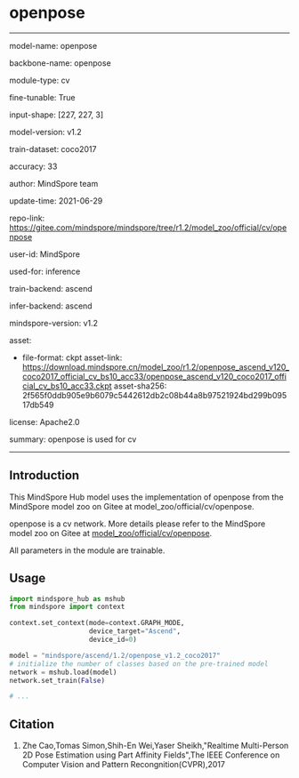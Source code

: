 # openpose

---

model-name: openpose

backbone-name: openpose

module-type: cv

fine-tunable: True

input-shape: [227, 227, 3]

model-version: v1.2

train-dataset: coco2017

accuracy: 33

author: MindSpore team

update-time: 2021-06-29

repo-link: <https://gitee.com/mindspore/mindspore/tree/r1.2/model_zoo/official/cv/openpose>

user-id: MindSpore

used-for: inference

train-backend: ascend

infer-backend: ascend

mindspore-version: v1.2

asset:

-
    file-format: ckpt
    asset-link: <https://download.mindspore.cn/model_zoo/r1.2/openpose_ascend_v120_coco2017_official_cv_bs10_acc33/openpose_ascend_v120_coco2017_official_cv_bs10_acc33.ckpt>
    asset-sha256: 2f565f0ddb905e9b6079c5442612db2c08b44a8b97521924bd299b09517db549

license: Apache2.0

summary: openpose is used for cv

---

## Introduction

This MindSpore Hub model uses the implementation of openpose from the MindSpore model zoo on Gitee at model_zoo/official/cv/openpose.

openpose is a cv network. More details please refer to the MindSpore model zoo on Gitee at [model_zoo/official/cv/openpose](https://gitee.com/mindspore/mindspore/blob/r1.2/model_zoo/official/cv/openpose/README.md).

All parameters in the module are trainable.

## Usage

```python
import mindspore_hub as mshub
from mindspore import context

context.set_context(mode=context.GRAPH_MODE,
                    device_target="Ascend",
                    device_id=0)

model = "mindspore/ascend/1.2/openpose_v1.2_coco2017"
# initialize the number of classes based on the pre-trained model
network = mshub.load(model)
network.set_train(False)

# ...
```

## Citation

1. Zhe Cao,Tomas Simon,Shih-En Wei,Yaser Sheikh,"Realtime Multi-Person 2D Pose Estimation using Part Affinity Fields",The IEEE Conference on Computer Vision and Pattern Recongnition(CVPR),2017
